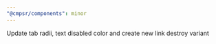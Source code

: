 ```yaml
---
"@cmpsr/components": minor
---
```


Update tab radii, text disabled color and create new link destroy variant

